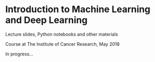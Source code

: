 # Introduction to Machine Learning and Deep Learning

Lecture slides, Python notebooks and other materials

Course at The Institute of Cancer Research, May 2018

In progress...
